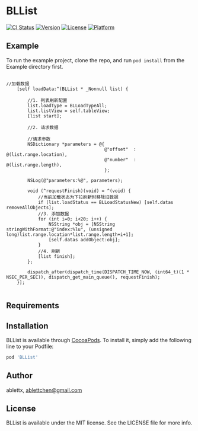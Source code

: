 # BLList

[![CI Status](https://img.shields.io/travis/ablettx/BLList.svg?style=flat)](https://travis-ci.org/ablettx/BLList)
[![Version](https://img.shields.io/cocoapods/v/BLList.svg?style=flat)](https://cocoapods.org/pods/BLList)
[![License](https://img.shields.io/cocoapods/l/BLList.svg?style=flat)](https://cocoapods.org/pods/BLList)
[![Platform](https://img.shields.io/cocoapods/p/BLList.svg?style=flat)](https://cocoapods.org/pods/BLList)

## Example

To run the example project, clone the repo, and run `pod install` from the Example directory first.

```

//加载数据
    [self loadData:^(BLList * _Nonnull list) {
        
        //1. 列表刷新配置
        list.loadType = BLLoadTypeAll;
        list.listView = self.tableView;
        [list start];

        //2. 请求数据
        
        //请求参数
        NSDictionary *parameters = @{
                                     @"offset"  : @(list.range.location),
                                     @"number"  : @(list.range.length),
                                     };

        NSLog(@"parameters:%@", parameters);

        void (^requestFinish)(void) = ^(void) {
            //当前加载状态为下拉刷新时移除旧数据
            if (list.loadStatus == BLLoadStatusNew) [self.datas removeAllObjects];
            //3. 添加数据
            for (int i=0; i<20; i++) {
                NSString *obj = [NSString stringWithFormat:@"index:%lu", (unsigned long)list.range.location*list.range.length+i+1];
                [self.datas addObject:obj];
            }
            //4. 刷新
            [list finish];
        };
        
        dispatch_after(dispatch_time(DISPATCH_TIME_NOW, (int64_t)(1 * NSEC_PER_SEC)), dispatch_get_main_queue(), requestFinish);
    }];


```

## Requirements

## Installation

BLList is available through [CocoaPods](https://cocoapods.org). To install
it, simply add the following line to your Podfile:

```ruby
pod 'BLList'
```

## Author

ablettx, ablettchen@gmail.com

## License

BLList is available under the MIT license. See the LICENSE file for more info.


